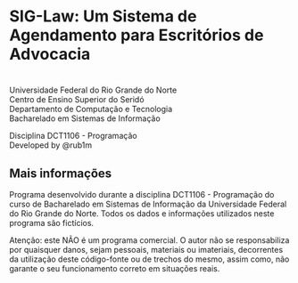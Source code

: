 # SIG-Law: Um Sistema de Agendamento para Escritórios de Advocacia

#

Universidade Federal do Rio Grande do Norte \
Centro de Ensino Superior do Seridó \
Departamento de Computação e Tecnologia \
Bacharelado em Sistemas de Informação

Disciplina DCT1106 - Programação \
Developed by @rub1m

## Mais informações

Programa desenvolvido durante a disciplina DCT1106 - Programação do curso de Bacharelado em Sistemas de Informação da Universidade Federal do Rio Grande do Norte. Todos os dados e informações utilizados neste programa são fictícios. 

Atenção: este NÃO é um programa comercial. O autor não se responsabiliza por quaisquer danos, sejam pessoais, materiais ou imateriais, decorrentes da utilização deste código-fonte ou de trechos do mesmo, assim como, não garante o seu funcionamento correto em situações reais.
